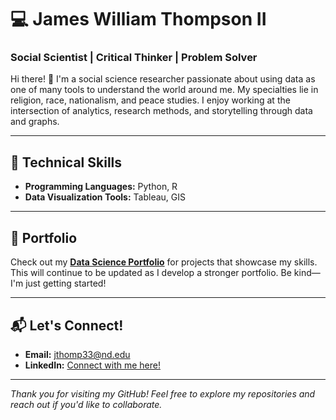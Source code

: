 # 💻 **James William Thompson II**  
### **Social Scientist | Critical Thinker | Problem Solver**  
Hi there! 👋 I'm a social science researcher passionate about using data as one of many tools to understand the world around me. My specialties lie in religion, race, nationalism, and peace studies. I enjoy working at the intersection of analytics, research methods, and storytelling through data and graphs.  

---

## 🔧 **Technical Skills**  
- **Programming Languages:** Python, R  
- **Data Visualization Tools:** Tableau, GIS  

---

## 📂 **Portfolio**  
Check out my **[Data Science Portfolio](https://github.com/jthomp33/THOMPSON-Data-Science-Portfolio)** for projects that showcase my skills. This will continue to be updated as I develop a stronger portfolio. Be kind—I'm just getting started!  

---

## 📬 **Let's Connect!**  
- **Email:** jthomp33@nd.edu  
- **LinkedIn:** [Connect with me here!](https://www.linkedin.com/in/jwthompsonii)  

---  


*Thank you for visiting my GitHub! Feel free to explore my repositories and reach out if you'd like to collaborate.*

